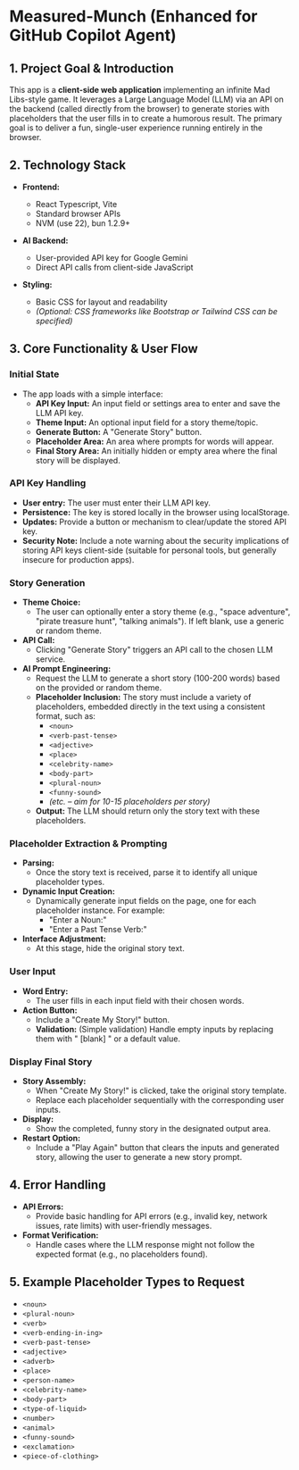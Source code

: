 # Measured-Munch (Enhanced for GitHub Copilot Agent)

## 1. Project Goal & Introduction

This app is a **client-side web application** implementing an infinite Mad Libs-style game. It leverages a Large Language Model (LLM) via an API on the backend (called directly from the browser) to generate stories with placeholders that the user fills in to create a humorous result. The primary goal is to deliver a fun, single-user experience running entirely in the browser.

## 2. Technology Stack

- **Frontend:**  
  - React Typescript, Vite
  - Standard browser APIs
  - NVM (use 22), bun 1.2.9+

- **AI Backend:**  
  - User-provided API key for Google Gemini
  - Direct API calls from client-side JavaScript

- **Styling:**  
  - Basic CSS for layout and readability  
  - *(Optional: CSS frameworks like Bootstrap or Tailwind CSS can be specified)*

## 3. Core Functionality & User Flow

### Initial State

- The app loads with a simple interface:
  - **API Key Input:** An input field or settings area to enter and save the LLM API key.
  - **Theme Input:** An optional input field for a story theme/topic.
  - **Generate Button:** A "Generate Story" button.
  - **Placeholder Area:** An area where prompts for words will appear.
  - **Final Story Area:** An initially hidden or empty area where the final story will be displayed.

### API Key Handling

- **User entry:** The user must enter their LLM API key.
- **Persistence:** The key is stored locally in the browser using localStorage.
- **Updates:** Provide a button or mechanism to clear/update the stored API key.
- **Security Note:** Include a note warning about the security implications of storing API keys client-side (suitable for personal tools, but generally insecure for production apps).

### Story Generation

- **Theme Choice:**  
  - The user can optionally enter a story theme (e.g., "space adventure", "pirate treasure hunt", "talking animals"). If left blank, use a generic or random theme.
- **API Call:**  
  - Clicking "Generate Story" triggers an API call to the chosen LLM service.
- **AI Prompt Engineering:**  
  - Request the LLM to generate a short story (100-200 words) based on the provided or random theme.
  - **Placeholder Inclusion:** The story must include a variety of placeholders, embedded directly in the text using a consistent format, such as:
    - `<noun>`
    - `<verb-past-tense>`
    - `<adjective>`
    - `<place>`
    - `<celebrity-name>`
    - `<body-part>`
    - `<plural-noun>`
    - `<funny-sound>`
    - *(etc. – aim for 10-15 placeholders per story)*
  - **Output:** The LLM should return only the story text with these placeholders.

### Placeholder Extraction & Prompting

- **Parsing:**  
  - Once the story text is received, parse it to identify all unique placeholder types.
- **Dynamic Input Creation:**  
  - Dynamically generate input fields on the page, one for each placeholder instance. For example:
    - "Enter a Noun:"
    - "Enter a Past Tense Verb:"
- **Interface Adjustment:**  
  - At this stage, hide the original story text.

### User Input

- **Word Entry:**  
  - The user fills in each input field with their chosen words.
- **Action Button:**  
  - Include a "Create My Story!" button.
  - **Validation:** (Simple validation) Handle empty inputs by replacing them with " [blank] " or a default value.

### Display Final Story

- **Story Assembly:**  
  - When "Create My Story!" is clicked, take the original story template.
  - Replace each placeholder sequentially with the corresponding user inputs.
- **Display:**  
  - Show the completed, funny story in the designated output area.
- **Restart Option:**  
  - Include a "Play Again" button that clears the inputs and generated story, allowing the user to generate a new story prompt.

## 4. Error Handling

- **API Errors:**  
  - Provide basic handling for API errors (e.g., invalid key, network issues, rate limits) with user-friendly messages.
- **Format Verification:**  
  - Handle cases where the LLM response might not follow the expected format (e.g., no placeholders found).

## 5. Example Placeholder Types to Request

- `<noun>`
- `<plural-noun>`
- `<verb>`
- `<verb-ending-in-ing>`
- `<verb-past-tense>`
- `<adjective>`
- `<adverb>`
- `<place>`
- `<person-name>`
- `<celebrity-name>`
- `<body-part>`
- `<type-of-liquid>`
- `<number>`
- `<animal>`
- `<funny-sound>`
- `<exclamation>`
- `<piece-of-clothing>`